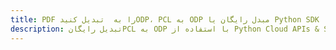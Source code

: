 ---title: PDF را به  تبدیل کنیدODP، PCL به ODP مبدل رایگان یا Python SDKdescription: تبدیل رایگانPCL به ODP با استفاده از Python Cloud APIs & SDK همچنین اسناد PDF را در Cloud ایجاد، ویرایش و رندر کنید.---